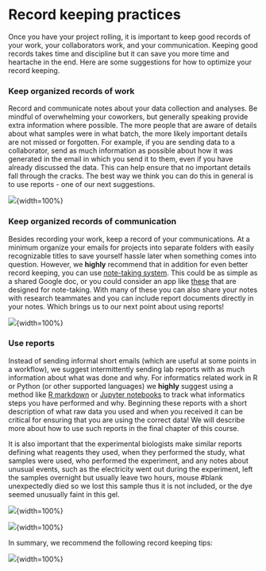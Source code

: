 # Record keeping practices

Once you have your project rolling, it is important to keep good records of your work, your collaborators work, and your communication. Keeping good records takes time and discipline but it can save you more time and heartache in the end. Here are some suggestions for how to optimize your record keeping.

### **Keep organized records of work**

Record and communicate notes about your data collection and analyses. Be mindful of overwhelming your coworkers, but generally speaking provide extra information where possible. The more people that are aware of details about what samples were in what batch, the more likely important details are not missed or forgotten. For example, if you are sending data to a collaborator, send as much information as possible about how it was generated in the email in which you send it to them, even if you have already discussed the data. This can help ensure that no important details fall through the cracks. The best way we think you can do this in general is to use reports - one of our next suggestions.


![](10-record-keeping_files/figure-docx//1OU5qeRgN_fojGbcyu2qEdwlcKpDO6BveWtYW_u1Hqd4_gcee686a31e_0_596.png){width=100%}

### **Keep organized records of communication**

Besides recording your work, keep a record of your communications. At a minimum organize your emails for projects into separate folders with easily recognizable titles to save yourself hassle later when something comes into question. However, we **highly** recommend that in addition for even better record keeping, you can use [note-taking system](https://zapier.com/blog/best-note-taking-apps/). This could be as simple as a shared Google doc, or you could consider an app like [these](https://collegeinfogeek.com/best-note-taking-apps/) that are designed for note-taking.  With many of these you can also share your notes with research teammates and you can include report documents directly in your notes. Which brings us to our next point about using reports!


![](10-record-keeping_files/figure-docx//1OU5qeRgN_fojGbcyu2qEdwlcKpDO6BveWtYW_u1Hqd4_gcee686a31e_0_622.png){width=100%}

### **Use reports**

Instead of sending informal short emails (which are useful at some points in a workflow), we suggest intermittently sending lab reports with as much information about what was done and why. For informatics related work in R or Python (or other supported languages) we **highly** suggest using a method like [R markdown](https://rmarkdown.rstudio.com/lesson-10.html) or [Jupyter notebooks](https://jupyter.org/) to track what informatics steps you have performed and why. Beginning these reports with a short description of what raw data you used and when you received it can be critical for ensuring that you are using the correct data! We will describe more about how to use such reports in the final chapter of this course.

It is also important that the experimental biologists make similar reports defining what reagents they used, when they performed the study, what samples were used, who performed the experiment, and any notes about unusual events, such as the electricity went out during the experiment, left the samples overnight but usually leave two hours, mouse #blank unexpectedly died so we lost this sample thus it is not included, or the dye seemed unusually faint in this gel.  


![](10-record-keeping_files/figure-docx//1OU5qeRgN_fojGbcyu2qEdwlcKpDO6BveWtYW_u1Hqd4_gcf28d80132_0_305.png){width=100%}



![](10-record-keeping_files/figure-docx//1OU5qeRgN_fojGbcyu2qEdwlcKpDO6BveWtYW_u1Hqd4_gcf28d80132_0_360.png){width=100%}

In summary, we recommend the following record keeping tips:


![](10-record-keeping_files/figure-docx//1OU5qeRgN_fojGbcyu2qEdwlcKpDO6BveWtYW_u1Hqd4_gcd0b5dd2d8_1_40.png){width=100%}

